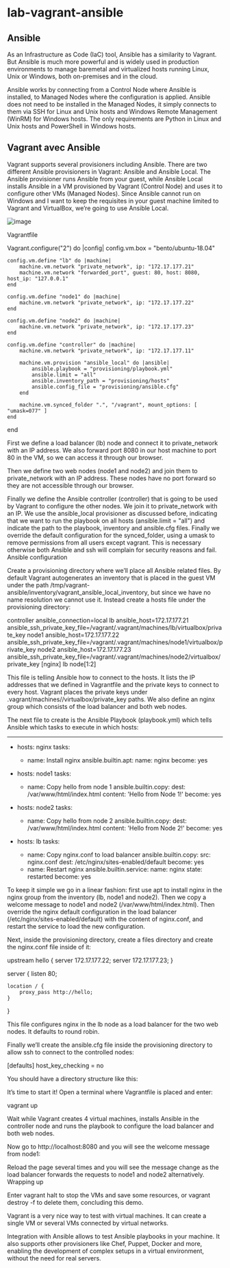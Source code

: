 # lab-vagrant-ansible

## Ansible

As an Infrastructure as Code (IaC) tool, Ansible has a similarity to Vagrant. But Ansible is much more powerful and is widely used in production environments to manage baremetal and virtualized hosts running Linux, Unix or Windows, both on-premises and in the cloud.

Ansible works by connecting from a Control Node where Ansible is installed, to Managed Nodes where the configuration is applied. Ansible does not need to be installed in the Managed Nodes, it simply connects to them via SSH for Linux and Unix hosts and Windows Remote Management (WinRM) for Windows hosts. The only requirements are Python in Linux and Unix hosts and PowerShell in Windows hosts.

## Vagrant avec Ansible

Vagrant supports several provisioners including Ansible. There are two different Ansible provisioners in Vagrant: Ansible and Ansible Local. The Ansible provisioner runs Ansible from your guest, while Ansible Local installs Ansible in a VM provisioned by Vagrant (Control Node) and uses it to configure other VMs (Managed Nodes). Since Ansible cannot run on Windows and I want to keep the requisites in your guest machine limited to Vagrant and VirtualBox, we’re going to use Ansible Local.

![image](https://user-images.githubusercontent.com/45850849/204154464-a5cb99c5-a86a-49da-93ef-5bffe41f081f.png)

Vagrantfile

Vagrant.configure("2") do |config|
    config.vm.box = "bento/ubuntu-18.04"
 
    config.vm.define "lb" do |machine|
        machine.vm.network "private_network", ip: "172.17.177.21"
        machine.vm.network "forwarded_port", guest: 80, host: 8080, host_ip: "127.0.0.1"
    end
 
    config.vm.define "node1" do |machine|
        machine.vm.network "private_network", ip: "172.17.177.22"
    end
 
    config.vm.define "node2" do |machine|
        machine.vm.network "private_network", ip: "172.17.177.23"
    end
 
    config.vm.define "controller" do |machine|
        machine.vm.network "private_network", ip: "172.17.177.11"
 
        machine.vm.provision "ansible_local" do |ansible|
            ansible.playbook = "provisioning/playbook.yml"
            ansible.limit = "all"
            ansible.inventory_path = "provisioning/hosts"
            ansible.config_file = "provisioning/ansible.cfg"
        end
 
        machine.vm.synced_folder ".", "/vagrant", mount_options: [ "umask=077" ]
    end
end

First we define a load balancer (lb) node and connect it to private_network with an IP address. We also forward port 8080 in our host machine to port 80 in the VM, so we can access it through our browser.

Then we define two web nodes (node1 and node2) and join them to private_network with an IP address. These nodes have no port forward so they are not accessible through our browser.

Finally we define the Ansible controller (controller) that is going to be used by Vagrant to configure the other nodes. We join it to private_network with an IP. We use the ansible_local provisioner as discussed before, indicating that we want to run the playbook on all hosts (ansible.limit = "all") and indicate the path to the playbook, inventory and ansible.cfg files. Finally we override the default configuration for the synced_folder, using a umask to remove permissions from all users except vagrant. This is necessary otherwise both Ansible and ssh will complain for security reasons and fail.
Ansible configuration

Create a provisioning directory where we’ll place all Ansible related files. By default Vagrant autogenerates an inventory that is placed in the guest VM under the path /tmp/vagrant-ansible/inventory/vagrant_ansible_local_inventory, but since we have no name resolution we cannot use it. Instead create a hosts file under the provisioning directory:

controller ansible_connection=local
 lb         ansible_host=172.17.177.21 ansible_ssh_private_key_file=/vagrant/.vagrant/machines/lb/virtualbox/private_key
 node1      ansible_host=172.17.177.22 ansible_ssh_private_key_file=/vagrant/.vagrant/machines/node1/virtualbox/private_key
 node2      ansible_host=172.17.177.23 ansible_ssh_private_key_file=/vagrant/.vagrant/machines/node2/virtualbox/private_key
 [nginx]
 lb
 node[1:2]

This file is telling Ansible how to connect to the hosts. It lists the IP addresses that we defined in Vagrantfile and the private keys to connect to every host. Vagrant places the private keys under .vagrant/machines/<machine name>/virtualbox/private_key paths. We also define an nginx group which consists of the load balancer and both web nodes.

The next file to create is the Ansible Playbook (playbook.yml) which tells Ansible which tasks to execute in which hosts:

---
- hosts: nginx
  tasks:
    - name: Install nginx
      ansible.builtin.apt:
        name: nginx
      become: yes

- hosts: node1
  tasks:
    - name: Copy hello from node 1
      ansible.builtin.copy:
        dest: /var/www/html/index.html
        content: 'Hello from Node 1!'
      become: yes

- hosts: node2
  tasks:
    - name: Copy hello from node 2
      ansible.builtin.copy:
        dest: /var/www/html/index.html
        content: 'Hello from Node 2!'
      become: yes

- hosts: lb
  tasks:
    - name: Copy nginx.conf to load balancer
      ansible.builtin.copy:
        src: nginx.conf
        dest: /etc/nginx/sites-enabled/default
      become: yes
    - name: Restart nginx
      ansible.builtin.service:
        name: nginx
        state: restarted
      become: yes
      

To keep it simple we go in a linear fashion: first use apt to install nginx in the nginx group from the inventory (lb, node1 and node2). Then we copy a welcome message to node1 and node2 (/var/www/html/index.html). Then override the nginx default configuration in the load balancer (/etc/nginx/sites-enabled/default) with the content of nginx.conf, and restart the service to load the new configuration.

Next, inside the provisioning directory, create a files directory and create the nginx.conf file inside of it:

upstream hello {
    server 172.17.177.22;
    server 172.17.177.23;
}

server {
    listen 80;

    location / {
        proxy_pass http://hello;
    }
}

This file configures nginx in the lb node as a load balancer for the two web nodes. It defaults to round robin.

Finally we’ll create the ansible.cfg file inside the provisioning directory to allow ssh to connect to the controlled nodes:

[defaults]
host_key_checking = no

You should have a directory structure like this:

It’s time to start it! Open a terminal where Vagrantfile is placed and enter:

vagrant up

Wait while Vagrant creates 4 virtual machines, installs Ansible in the controller node and runs the playbook to configure the load balancer and both web nodes.

Now go to http://localhost:8080 and you will see the welcome message from node1:

Reload the page several times and you will see the message change as the load balancer forwards the requests to node1 and node2 alternatively.
Wrapping up

Enter vagrant halt to stop the VMs and save some resources, or vagrant destroy -f to delete them, concluding this demo.

Vagrant is a very nice way to test with virtual machines. It can create a single VM or several VMs connected by virtual networks.

Integration with Ansible allows to test Ansible playbooks in your machine. It also supports other provisioners like Chef, Puppet, Docker and more, enabling the development of complex setups in a virtual environment, without the need for real servers.
